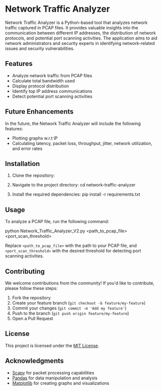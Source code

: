 # Network Traffic Analyzer

Network Traffic Analyzer is a Python-based tool that analyzes network traffic captured in PCAP files. It provides valuable insights into the communication between different IP addresses, the distribution of network protocols, and potential port scanning activities. The application aims to aid network administrators and security experts in identifying network-related issues and security vulnerabilities.

## Features

- Analyze network traffic from PCAP files
- Calculate total bandwidth used
- Display protocol distribution
- Identify top IP address communications
- Detect potential port scanning activities

## Future Enhancements

In the future, the Network Traffic Analyzer will include the following features:
- Plotting graphs w.r.t IP
- Calculating latency, packet loss, throughput, jitter, network utilization, and error rates

## Installation

1. Clone the repository:


2. Navigate to the project directory:
cd network-traffic-analyzer

3. Install the required dependencies:
pip install -r requirements.txt


## Usage

To analyze a PCAP file, run the following command:

python Network_Traffic_Analyzer_V2.py <path_to_pcap_file> <port_scan_threshold>


Replace `<path_to_pcap_file>` with the path to your PCAP file, and `<port_scan_threshold>` with the desired threshold for detecting port scanning activities.

## Contributing

We welcome contributions from the community! If you'd like to contribute, please follow these steps:

1. Fork the repository
2. Create your feature branch (`git checkout -b feature/my-feature`)
3. Commit your changes (`git commit -m 'Add my feature'`)
4. Push to the branch (`git push origin feature/my-feature`)
5. Open a Pull Request

## License

This project is licensed under the [MIT License](LICENSE).

## Acknowledgments

- [Scapy](https://github.com/secdev/scapy) for packet processing capabilities
- [Pandas](https://github.com/pandas-dev/pandas) for data manipulation and analysis
- [Matplotlib](https://github.com/matplotlib/matplotlib) for creating graphs and visualizations
